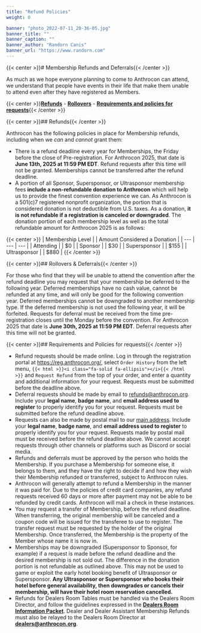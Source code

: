 ```yaml
---
title: "Refund Policies"
weight: 0

banner: "photo_2022-07-11_20-36-05.jpg"
banner_title: ""
banner_caption: ""
banner_author: "Randorn Canis"
banner_url: "https://www.randorn.com"
---
```


{{< center >}}# Membership Refunds and Deferrals{{< /center >}}

As much as we hope everyone planning to come to Anthrocon can attend, we understand that people have events in their life that make them unable to attend even after they have registered as Members.

{{< center >}}[**Refunds**](#refunds) - [**Rollovers**](#rollovers--deferrals) - [**Requirements and policies for requests**](#requirements-and-policies-for-requests){{< /center >}}

{{< center >}}## Refunds{{< /center >}}

Anthrocon has the following policies in place for Membership refunds, including when we *can* and *cannot* grant them:

- There is a refund deadline every year for Memberships, the Friday before the close of Pre-registration. For Anthrocon 2025, that date is **June 13th, 2025 at 11:59 PM EDT**. Refund requests after this time will not be granted. Memberships cannot be transferred after the refund deadline.
- A portion of all Sponsor, Supersponsor, or Ultrasponsor membership fees **include a non-refundable donation to Anthrocon** which will help us to provide the finest convention experience we can. As Anthrocon is a 501(c)7 registered nonprofit organization, the portion that is considered donation is not deductible from U.S. taxes. As a donation, **it is not refundable if a registration is canceled or downgraded**. The donation portion of each membership level as well as the total refundable amount for Anthrocon 2025 is as follows:

{{< center >}}
| Membership Level |   | Amount Considered a Donation |
| --- | --- | --- |
| Attending |   | $0 |
| Sponsor |   | $30 |
| Supersponsor |   | $155 |
| Ultrasponsor |   | $880 |
{{< /center >}}

{{< center >}}## Rollovers & Deferrals{{< /center >}}

For those who find that they will be unable to attend the convention after the refund deadline you may request that your membership be deferred to the following year. Deferred memberships have no cash value, cannot be refunded at any time, and will only be good for the following convention year. Deferred memberships cannot be downgraded to another membership type. If the deferred membership is not used the following year, it will be forfeited. Requests for deferral must be received from the time pre-registration closes until the Monday before the convention. For Anthrocon 2025 that date is **June 30th, 2025 at 11:59 PM EDT**. Deferral requests after this time will not be granted.

{{< center >}}## Requirements and Policies for requests{{< /center >}}

- Refund requests should be made online. Log in through the registration portal at <https://reg.anthrocon.org/>, select `Order History` from the left menu, `{{< html >}}<i class="fa-solid fa-ellipsis"></i>{{< /html >}}` and `Request Refund` from the top of your order, and enter a quantity and additional information for your request. Requests must be submitted before the deadline above.
- Deferral requests should be made by email to <refunds@anthrocon.org>. Include your **legal name**, **badge name**, and **email address used to register** to properly identify you for your request. Requests must be submitted before the refund deadline above.
- Requests can also be made by postal mail to our [main address](https://www.anthrocon.org/contact/). Include your **legal name**, **badge name**, and **email address used to register** to properly identify you for your request. Requests made by postal mail must be received before the refund deadline above. We cannot accept requests through other channels or platforms such as Discord or social media.
- Refunds and deferrals must be approved by the person who holds the Membership. If you purchase a Membership for someone else, it belongs to them, and they have the right to decide if and how they wish their Membership refunded or transferred, subject to Anthrocon rules.
- Anthrocon will generally attempt to refund a Membership in the manner it was paid for. Due to the policies of credit card companies, any refund requests received 60 days or more after payment may not be able to be refunded by credit cards. Anthrocon will mail a check in these instances.
- You may request a transfer of Membership, before the refund deadline. When transferring, the original membership will be canceled and a coupon code will be issued for the transferee to use to register. The transfer request must be requested by the holder of the original Membership. Once transferred, the Membership is the property of the Member whose name it is now in.
- Memberships may be downgraded (Supersponsor to Sponsor, for example) if a request is made before the refund deadline and the desired membership is not sold out. The difference in the donation portion is not refundable as outlined above. This may not be used to game or exploit the early hotel booking benefit of Ultrasponsor or Supersponsor. **Any Ultrasponsor or Supersponsor who books their hotel before general availability, then downgrades or cancels their membership, will have their hotel room reservation cancelled.**
- Refunds for Dealers Room Tables must be handled via the Dealers Room Director, and follow the guidelines expressed in the [**Dealers Room Information Packet**](https://www.anthrocon.org/drip). Dealer and Dealer Assistant Membership Refunds must also be relayed to the Dealers Room Director at [**dealers@anthrocon.org**](mailto:dealers@anthrocon.org).
